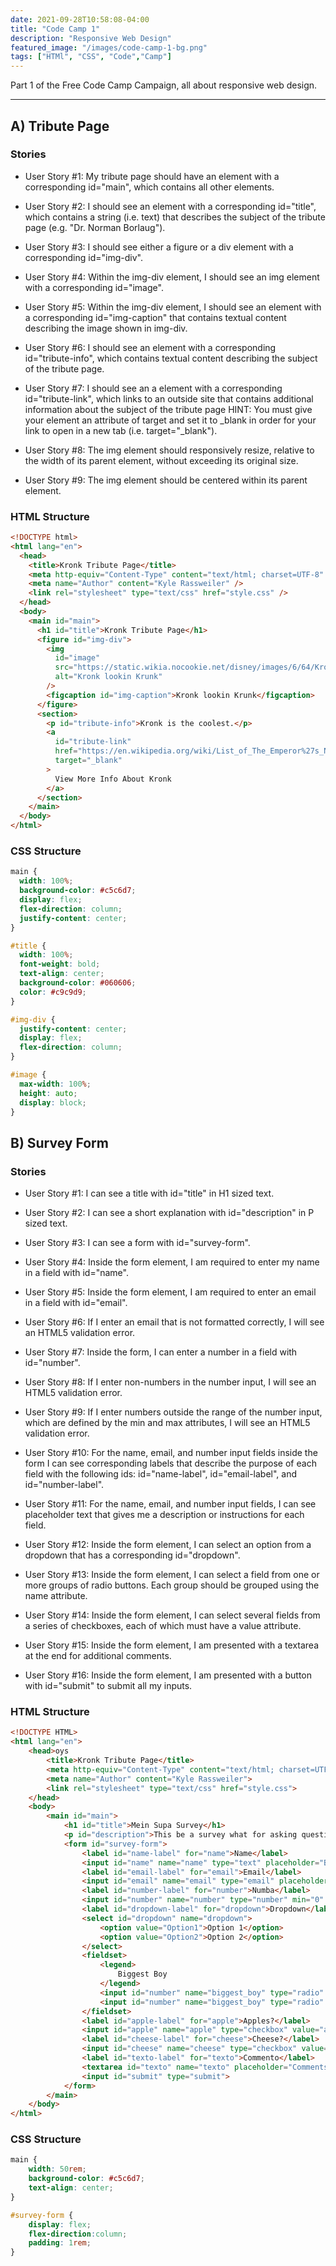 ```yaml
---
date: 2021-09-28T10:58:08-04:00
title: "Code Camp 1"
description: "Responsive Web Design"
featured_image: "/images/code-camp-1-bg.png"
tags: ["HTMl", "CSS", "Code","Camp"]
---
```


Part 1 of the Free Code Camp Campaign, all about responsive web design.

<!--more-->

---

## A) Tribute Page

### Stories

- User Story #1: My tribute page should have an element with a corresponding id="main", which contains all other elements.

- User Story #2: I should see an element with a corresponding id="title", which contains a string (i.e. text) that describes the subject of the tribute page (e.g. "Dr. Norman Borlaug").

- User Story #3: I should see either a figure or a div element with a corresponding id="img-div".

- User Story #4: Within the img-div element, I should see an img element with a corresponding id="image".

- User Story #5: Within the img-div element, I should see an element with a corresponding id="img-caption" that contains textual content describing the image shown in img-div.

- User Story #6: I should see an element with a corresponding id="tribute-info", which contains textual content describing the subject of the tribute page.

- User Story #7: I should see an a element with a corresponding id="tribute-link", which links to an outside site that contains additional information about the subject of the tribute page HINT: You must give your element an attribute of target and set it to \_blank in order for your link to open in a new tab (i.e. target="\_blank").

- User Story #8: The img element should responsively resize, relative to the width of its parent element, without exceeding its original size.

- User Story #9: The img element should be centered within its parent element.

### HTML Structure

```html
<!DOCTYPE html>
<html lang="en">
  <head>
    <title>Kronk Tribute Page</title>
    <meta http-equiv="Content-Type" content="text/html; charset=UTF-8" />
    <meta name="Author" content="Kyle Rassweiler" />
    <link rel="stylesheet" type="text/css" href="style.css" />
  </head>
  <body>
    <main id="main">
      <h1 id="title">Kronk Tribute Page</h1>
      <figure id="img-div">
        <img
          id="image"
          src="https://static.wikia.nocookie.net/disney/images/6/64/Kronk_.jpg"
          alt="Kronk lookin Krunk"
        />
        <figcaption id="img-caption">Kronk lookin Krunk</figcaption>
      </figure>
      <section>
        <p id="tribute-info">Kronk is the coolest.</p>
        <a
          id="tribute-link"
          href="https://en.wikipedia.org/wiki/List_of_The_Emperor%27s_New_Groove_characters#Kronk"
          target="_blank"
        >
          View More Info About Kronk
        </a>
      </section>
    </main>
  </body>
</html>
```

### CSS Structure

```css
main {
  width: 100%;
  background-color: #c5c6d7;
  display: flex;
  flex-direction: column;
  justify-content: center;
}

#title {
  width: 100%;
  font-weight: bold;
  text-align: center;
  background-color: #060606;
  color: #c9c9d9;
}

#img-div {
  justify-content: center;
  display: flex;
  flex-direction: column;
}

#image {
  max-width: 100%;
  height: auto;
  display: block;
}
```

## B) Survey Form

### Stories

- User Story #1: I can see a title with id="title" in H1 sized text.

- User Story #2: I can see a short explanation with id="description" in P sized text.

- User Story #3: I can see a form with id="survey-form".

- User Story #4: Inside the form element, I am required to enter my name in a field with id="name".

- User Story #5: Inside the form element, I am required to enter an email in a field with id="email".

- User Story #6: If I enter an email that is not formatted correctly, I will see an HTML5 validation error.

- User Story #7: Inside the form, I can enter a number in a field with id="number".

- User Story #8: If I enter non-numbers in the number input, I will see an HTML5 validation error.

- User Story #9: If I enter numbers outside the range of the number input, which are defined by the min and max attributes, I will see an HTML5 validation error.

- User Story #10: For the name, email, and number input fields inside the form I can see corresponding labels that describe the purpose of each field with the following ids: id="name-label", id="email-label", and id="number-label".

- User Story #11: For the name, email, and number input fields, I can see placeholder text that gives me a description or instructions for each field.

- User Story #12: Inside the form element, I can select an option from a dropdown that has a corresponding id="dropdown".

- User Story #13: Inside the form element, I can select a field from one or more groups of radio buttons. Each group should be grouped using the name attribute.

- User Story #14: Inside the form element, I can select several fields from a series of checkboxes, each of which must have a value attribute.

- User Story #15: Inside the form element, I am presented with a textarea at the end for additional comments.

- User Story #16: Inside the form element, I am presented with a button with id="submit" to submit all my inputs.

### HTML Structure

```html
<!DOCTYPE HTML>
<html lang="en">
	<head>oys
		<title>Kronk Tribute Page</title>
		<meta http-equiv="Content-Type" content="text/html; charset=UTF-8" />
		<meta name="Author" content="Kyle Rassweiler">
		<link rel="stylesheet" type="text/css" href="style.css">
	</head>
	<body>
		<main id="main">
			<h1 id="title">Mein Supa Survey</h1>
			<p id="description">This be a survey what for asking questions</p>
			<form id="survey-form">
				<label id="name-label" for="name">Name</label>
				<input id="name" name="name" type="text" placeholder="Big Toys" required/>
				<label id="email-label" for="email">Email</label>
				<input id="email" name="email" type="email" placeholder="Biger@Toys.boys" required/>
				<label id="number-label" for="number">Numba</label>
				<input id="number" name="number" type="number" min="0" max="10" placeholder="9"/>
				<label id="dropdown-label" for="dropdown">Dropdown</label>
				<select id="dropdown" name="dropdown">
					<option value="Option1">Option 1</option>
					<option value="Option2">Option 2</option>
				</select>
				<fieldset>
					<legend>
						Biggest Boy
					</legend>
					<input id="number" name="biggest_boy" type="radio" value="Jung-li">Jung Li</input>
					<input id="number" name="biggest_boy" type="radio" value="Jeff">Jeff SingleBridge</input>
				</fieldset>
				<label id="apple-label" for="apple">Apples?</label>
				<input id="apple" name="apple" type="checkbox" value="apples"/>
				<label id="cheese-label" for="cheese">Cheese?</label>
				<input id="cheese" name="cheese" type="checkbox" value="cheese"/>
				<label id="texto-label" for="texto">Commento</label>
				<textarea id="texto" name="texto" placeholder="Comments ?"></textarea>
				<input id="submit" type="submit">
			</form>
		</main>
	</body>
</html>
```

### CSS Structure

```css
main {
	width: 50rem;
	background-color: #c5c6d7;
	text-align: center;
}

#survey-form {
	display: flex;
	flex-direction:column;
	padding: 1rem;
}
```
